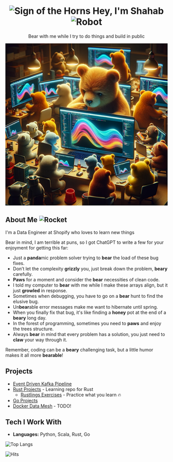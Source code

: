 <h1 align=center><img src="https://raw.githubusercontent.com/Tarikul-Islam-Anik/Animated-Fluent-Emojis/master/Emojis/Hand%20gestures/Sign%20of%20the%20Horns.png" alt="Sign of the Horns" width="25" height="25" /> Hey, I'm Shahab <img src="https://raw.githubusercontent.com/Tarikul-Islam-Anik/Animated-Fluent-Emojis/master/Emojis/Smilies/Robot.png" alt="Robot" width="25" height="25" /></h1>

<p align=center>Bear with me while I try to do things and build in public</p>

<p align=center>
  <img src="coding_bears.webp" alt="Coding Bears" />  
</p>


## About Me <img src="https://raw.githubusercontent.com/Tarikul-Islam-Anik/Telegram-Animated-Emojis/main/Travel%20and%20Places/Rocket.webp" alt="Rocket" width="25" height="25" />

I'm a Data Engineer at Shopify who loves to learn new things

Bear in mind, I am terrible at puns, so I got ChatGPT to write a few for your enjoyment for getting this far:

- Just a **panda**mic problem solver trying to **bear** the load of these bug fixes.
- Don’t let the complexity **grizzly** you, just break down the problem, **beary** carefully.
- **Paws** for a moment and consider the **bear** necessities of clean code.
- I told my computer to **bear** with me while I make these arrays align, but it just **growled** in response.
- Sometimes when debugging, you have to go on a **bear** hunt to find the elusive bug.
- Un**bear**able error messages make me want to hibernate until spring.
- When you finally fix that bug, it's like finding a **honey** pot at the end of a **beary** long day.
- In the forest of programming, sometimes you need to **paws** and enjoy the trees structure.
- Always **bear** in mind that every problem has a solution, you just need to **claw** your way through it.

Remember, coding can be a **beary** challenging task, but a little humor makes it all more **bearable**!

## Projects

- [Event Driven Kafka Pipeline](https://github.com/shahaba/event-driven-kafka-pipeline)
- [Rust Projects](https://github.com/shahaba/rust-projects) - Learning repo for Rust
  - [Rustlings Exercises](https://github.com/shahaba/rustlings/tree/exercises) - Practice what you learn :fire:
- [Go Projects](https://github.com/shahaba/go-projects) 
- [Docker Data Mesh](https://github.com/shahaba/docker-data-mesh) - TODO!


## Tech I Work With

- **Languages:** Python, Scala, Rust, Go

![Top Langs](https://github-readme-stats.vercel.app/api/top-langs/?username=shahaba&layout=compact)

![Hits](https://hits-app.vercel.app/hits?url=https://github.com/shahaba)

